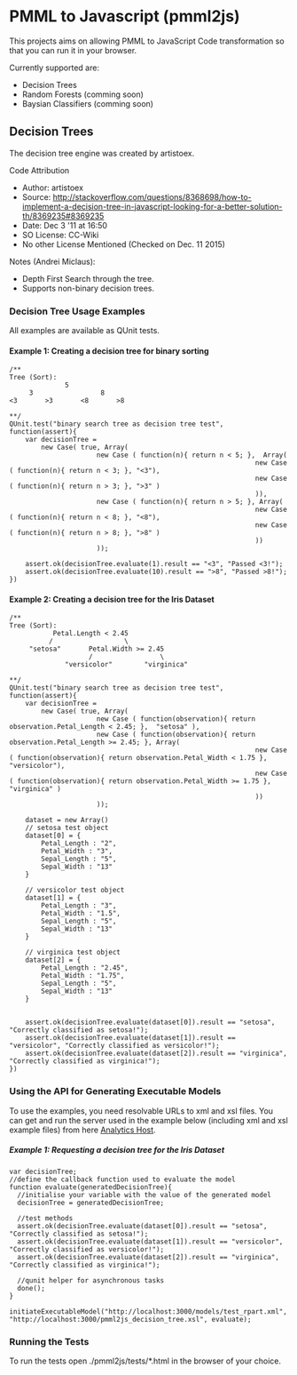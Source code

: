 # PMML to Javascript (pmml2js)

This projects aims on allowing PMML to JavaScript Code transformation so that you can run it in your browser.

Currently supported are:

* Decision Trees
* Random Forests (comming soon)
* Baysian Classifiers (comming soon)

## Decision Trees

The decision tree engine was created by artistoex.

Code Attribution

* Author: artistoex
* Source: http://stackoverflow.com/questions/8368698/how-to-implement-a-decision-tree-in-javascript-looking-for-a-better-solution-th/8369235#8369235
* Date:  Dec 3 '11 at 16:50
* SO License: CC-Wiki
* No other License Mentioned (Checked on Dec. 11 2015)

Notes (Andrei Miclaus):

* Depth First Search through the tree.
* Supports non-binary decision trees.

### Decision Tree Usage Examples

All examples are available as QUnit tests.

#### Example 1: Creating a decision tree for binary sorting

```
/**
Tree (Sort):
              5
     3                 8
<3       >3       <8       >8

**/
QUnit.test("binary search tree as decision tree test", function(assert){
    var decisionTree = 
        new Case( true, Array(
                      new Case ( function(n){ return n < 5; },  Array(
                                                              new Case ( function(n){ return n < 3; }, "<3"),
                                                              new Case ( function(n){ return n > 3; }, ">3" )
                                                              )),
                      new Case ( function(n){ return n > 5; }, Array(
                                                              new Case ( function(n){ return n < 8; }, "<8"),
                                                              new Case ( function(n){ return n > 8; }, ">8" )
                                                              ))
                      ));

    assert.ok(decisionTree.evaluate(1).result == "<3", "Passed <3!");
    assert.ok(decisionTree.evaluate(10).result == ">8", "Passed >8!");
})
```

#### Example 2: Creating a decision tree for the Iris Dataset
```
/**
Tree (Sort):
           Petal.Length < 2.45
		  /                  \ 
     "setosa"		Petal.Width >= 2.45         
					/				  \
              "versicolor"        "virginica"

**/
QUnit.test("binary search tree as decision tree test", function(assert){
    var decisionTree = 
        new Case( true, Array(
                      new Case ( function(observation){ return observation.Petal_Length < 2.45; },  "setosa" ),
                      new Case ( function(observation){ return observation.Petal_Length >= 2.45; }, Array(
                                                              new Case ( function(observation){ return observation.Petal_Width < 1.75 }, "versicolor"),
                                                              new Case ( function(observation){ return observation.Petal_Width >= 1.75 }, "virginica" )
                                                              ))
                      ));

	dataset = new Array()
	// setosa test object
	dataset[0] = {
        Petal_Length : "2",
        Petal_Width : "3",
        Sepal_Length : "5",
		Sepal_Width : "13"
	}
	
	// versicolor test object
	dataset[1] = {
        Petal_Length : "3",
        Petal_Width : "1.5",
        Sepal_Length : "5",
		Sepal_Width : "13"
	}

	// virginica test object
	dataset[2] = {
        Petal_Length : "2.45",
        Petal_Width : "1.75",
        Sepal_Length : "5",
		Sepal_Width : "13"
	}

	
    assert.ok(decisionTree.evaluate(dataset[0]).result == "setosa", "Correctly classified as setosa!");
	assert.ok(decisionTree.evaluate(dataset[1]).result == "versicolor", "Correctly classified as versicolor!");
	assert.ok(decisionTree.evaluate(dataset[2]).result == "virginica", "Correctly classified as virginica!");
})
```

### Using the API for Generating Executable Models

To use the examples, you need resolvable URLs to xml and xsl files. You can get and run the server used in the example below (including xml and xsl example files) from here [Analytics Host](https://github.com/frostyandy2k/analytics_host).

##### Example 1: Requesting a decision tree for the Iris Dataset

```
var decisionTree;
//define the callback function used to evaluate the model
function evaluate(generatedDecisionTree){
  //initialise your variable with the value of the generated model
  decisionTree = generatedDecisionTree;

  //test methods
  assert.ok(decisionTree.evaluate(dataset[0]).result == "setosa", "Correctly classified as setosa!");
  assert.ok(decisionTree.evaluate(dataset[1]).result == "versicolor", "Correctly classified as versicolor!");
  assert.ok(decisionTree.evaluate(dataset[2]).result == "virginica", "Correctly classified as virginica!");

  //qunit helper for asynchronous tasks
  done();
}

initiateExecutableModel("http://localhost:3000/models/test_rpart.xml", "http://localhost:3000/pmml2js_decision_tree.xsl", evaluate);
```

### Running the Tests 

To run the tests open ./pmml2js/tests/*.html in the browser of your choice.
